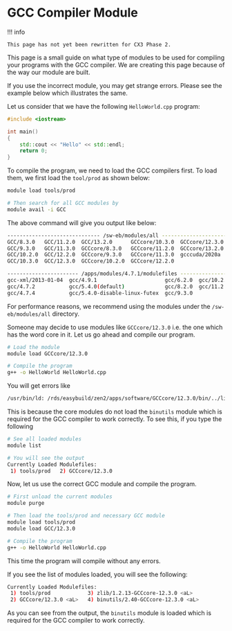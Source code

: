 # GCC Compiler Module

!!! info

    This page has not yet been rewritten for CX3 Phase 2.

This page is a small guide on what type of modules to be used for compiling your programs with the GCC compiler. We are creating this page because of the way our module are built.

If you use the incorrect module, you may get strange errors. Please see the example below which illustrates the same.

Let us consider that we have the following `HelloWorld.cpp` program:

```cpp
#include <iostream>

int main()
{
    std::cout << "Hello" << std::endl;
    return 0;
}
```

To compile the program, we need to load the GCC compilers first. To load them, we first load the `tool/prod` as shown below:

```bash
module load tools/prod

# Then search for all GCC modules by
module avail -i GCC
```

The above command will give you output like below:

```bash
------------------------------ /sw-eb/modules/all ------------------------------
GCC/8.3.0   GCC/11.2.0  GCC/13.2.0      GCCcore/10.3.0  GCCcore/12.3.0  
GCC/9.3.0   GCC/11.3.0  GCCcore/8.3.0   GCCcore/11.2.0  GCCcore/13.2.0  
GCC/10.2.0  GCC/12.2.0  GCCcore/9.3.0   GCCcore/11.3.0  gcccuda/2020a   
GCC/10.3.0  GCC/12.3.0  GCCcore/10.2.0  GCCcore/12.2.0  

----------------------- /apps/modules/4.7.1/modulefiles ------------------------
gcc-xml/2013-01-04  gcc/4.9.1                      gcc/6.2.0  gcc/10.2.0  
gcc/4.7.2           gcc/5.4.0(default)             gcc/8.2.0  gcc/11.2.0  
gcc/4.7.4           gcc/5.4.0-disable-linux-futex  gcc/9.3.0
```

For performance reasons, we recommend using the modules under the `/sw-eb/modules/all` directory. 

Someone may decide to use modules like `GCCcore/12.3.0` i.e. the one which has the word core in it. Let us go ahead and compile our program.

```bash
# Load the module
module load GCCcore/12.3.0

# Compile the program
g++ -o HelloWorld HelloWorld.cpp
```

You will get errors like

```bash
/usr/bin/ld: /rds/easybuild/zen2/apps/software/GCCcore/12.3.0/bin/../lib/gcc/x86_64-pc-linux-gnu/12.3.0/libgcc.a(_muldi3.o): unable to initialize decompress status for section .debug_info
```

This is because the core modules do not load the `binutils` module which is required for the GCC compiler to work correctly. To see this, if you type the following

```bash
# See all loaded modules
module list

# You will see the output
Currently Loaded Modulefiles:
 1) tools/prod   2) GCCcore/12.3.0 
```

Now, let us use the correct GCC module and compile the program.

```bash
# First unload the current modules
module purge

# Then load the tools/prod and necessary GCC module
module load tools/prod
module load GCC/12.3.0

# Compile the program
g++ -o HelloWorld HelloWorld.cpp
```

This time the program will compile without any errors.

If you see the list of modules loaded, you will see the following:

```bash
Currently Loaded Modulefiles:
 1) tools/prod            3) zlib/1.2.13-GCCcore-12.3.0 <aL>    
 2) GCCcore/12.3.0 <aL>   4) binutils/2.40-GCCcore-12.3.0 <aL>
```

As you can see from the output, the `binutils` module is loaded which is required for the GCC compiler to work correctly.
